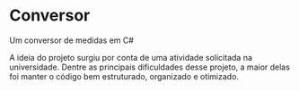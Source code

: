 # Conversor
Um conversor de medidas em C#

A ideia do projeto surgiu por conta de uma atividade solicitada na universidade. Dentre as principais dificuldades desse projeto, a maior delas foi manter o código bem estruturado, organizado e otimizado.
